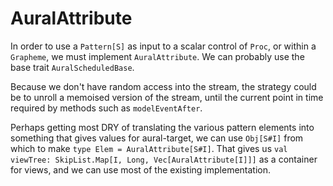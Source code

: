 # AuralAttribute

In order to use a `Pattern[S]` as input to a scalar control of `Proc`, or within a `Grapheme`, we must
implement `AuralAttribute`. We can probably use the base trait `AuralScheduledBase`.

Because we don't have random access into the stream, the strategy could be to unroll a memoised version
of the stream, until the current point in time required by methods such as `modelEventAfter`.

Perhaps getting most DRY of translating the various pattern elements into something that gives values
for aural-target, we can use `Obj[S#I]` from which to make `type Elem = AuralAttribute[S#I]`. That gives
us `val viewTree: SkipList.Map[I, Long, Vec[AuralAttribute[I]]]` as a container for views, and we can
use most of the existing implementation.
